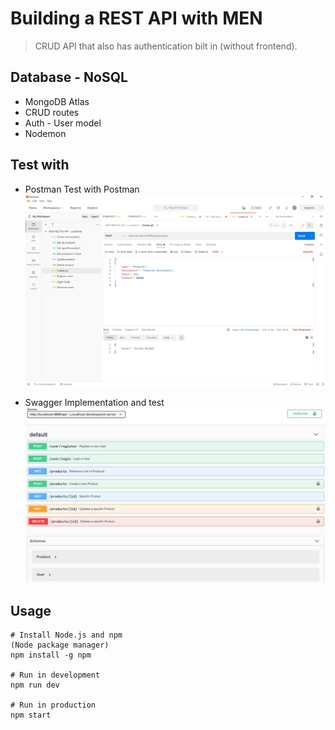 # Building a REST API with MEN
> CRUD API that also has authentication bilt in (without frontend).

## Database - NoSQL
* MongoDB Atlas
* CRUD routes
* Auth - User model
* Nodemon

## Test with
* Postman
Test with Postman
![](img/postman.JPG)

* Swagger
Implementation and test
![](img/swagger.JPG)


## Usage
```
# Install Node.js and npm 
(Node package manager)
npm install -g npm

# Run in development
npm run dev

# Run in production
npm start
```

